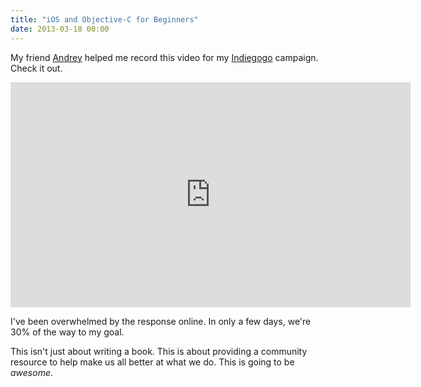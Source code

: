 ```yaml
---
title: "iOS and Objective-C for Beginners"
date: 2013-03-18 00:00
---
```


<p>My friend <a href="https://twitter.com/tochilin">Andrey</a> helped me record this video for my <a href="http://www.indiegogo.com/projects/your-first-ios-app/x/2700170">Indiegogo</a> campaign. Check it out. </p>

<div class="embed-responsive embed-responsive-16by9">
	<iframe width="640" height="360" src="http://www.youtube.com/embed/oIc7Mh62e9U?feature=oembed&amp;wmode=opaque&amp;enablejsapi=1" frameborder="0" allowfullscreen="" class="embed-responsive-item"></iframe>

</div>

<p>I've been overwhelmed by the response online. In only a few days, we're 30% of the way to my goal. </p>

<p>This isn't just about writing a book. This is about providing a community resource to help make us all better at what we do. This is going to be <em>awesome</em>. </p>

<!-- more -->

